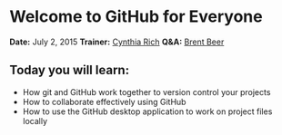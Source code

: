 # Welcome to GitHub for Everyone

**Date:** July 2, 2015
**Trainer:** [Cynthia Rich](https://training.github.com/trainers/)
**Q&A:** [Brent Beer](https://training.github.com/trainers/)

## Today you will learn:

- How git and GitHub work together to version control your projects
- How to collaborate effectively using GitHub
- How to use the GitHub desktop application to work on project files locally

